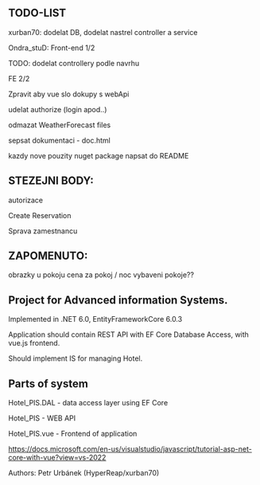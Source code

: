 ## TODO-LIST

xurban70: dodelat DB, dodelat nastrel controller a service

Ondra_stuD: Front-end 1/2


TODO: dodelat controllery podle navrhu

FE 2/2

Zpravit aby vue slo dokupy s webApi

udelat authorize (login apod..)

odmazat WeatherForecast files

sepsat dokumentaci - doc.html

kazdy nove pouzity nuget package napsat do README


## STEZEJNI BODY:
 autorizace

 Create Reservation

 Sprava zamestnancu

## ZAPOMENUTO:
  obrazky u pokoju
  cena za pokoj / noc
  vybaveni pokoje??


## Project for Advanced information Systems.

Implemented in .NET 6.0, EntityFrameworkCore 6.0.3

Application should contain REST API with EF Core Database Access, with vue.js frontend.

Should implement IS for managing Hotel.

## Parts of system

Hotel_PIS.DAL	- data access layer using EF Core

Hotel_PIS		- WEB API

Hotel_PIS.vue	- Frontend of application

https://docs.microsoft.com/en-us/visualstudio/javascript/tutorial-asp-net-core-with-vue?view=vs-2022

Authors: Petr Urbánek (HyperReap/xurban70)
